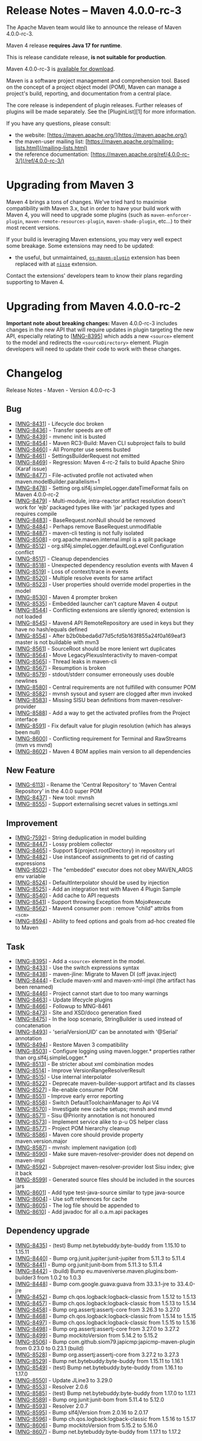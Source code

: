 <!--
Licensed to the Apache Software Foundation (ASF) under one
or more contributor license agreements.  See the NOTICE file
distributed with this work for additional information
regarding copyright ownership.  The ASF licenses this file
to you under the Apache License, Version 2.0 (the
"License"); you may not use this file except in compliance
with the License.  You may obtain a copy of the License at

http://www.apache.org/licenses/LICENSE-2.0

Unless required by applicable law or agreed to in writing,
software distributed under the License is distributed on an
"AS IS" BASIS, WITHOUT WARRANTIES OR CONDITIONS OF ANY
KIND, either express or implied.  See the License for the
specific language governing permissions and limitations
under the License.
-->

# Release Notes &#x2013; Maven 4.0.0-rc-3

The Apache Maven team would like to announce the release of Maven 4.0.0-rc-3.

Maven 4 release **requires Java 17 for runtime**.

This is release candidate release, **is not suitable for production**.

Maven 4.0.0-rc-3 is [available for download](https://dlcdn.apache.org/maven/maven-4/4.0.0-rc-3/).

Maven is a software project management and comprehension tool. Based on the concept of a project object model (POM), Maven can manage a project's build, reporting, and documentation from a central place.

The core release is independent of plugin releases. Further releases of plugins will be made separately. See the [PluginList][1] for more information.

If you have any questions, please consult:

- the website: [https://maven.apache.org/](https://maven.apache.org/)
- the maven-user mailing list: [https://maven.apache.org/mailing-lists.html](/mailing-lists.html)
- the reference documentation: [https://maven.apache.org/ref/4.0.0-rc-3/](/ref/4.0.0-rc-3/)

# Upgrading from Maven 3

Maven 4 brings a tons of changes.  We've tried hard to maximise compatibility with Maven 3.x, but in order to have your build work with Maven 4, you will need to upgrade some plugins (such as `maven-enforcer-plugin`, `maven-remote-resources-plugin`, `maven-shade-plugin`, etc...) to their most recent versions.

If your build is leveraging Maven extensions, you may very well expect some breakage. Some extensions may need to be updated:
* the useful, but unmaintained, [`os-maven-plugin`](https://github.com/trustin/os-maven-plugin/) extension has been replaced with at [`nisse`](https://github.com/maveniverse/nisse) extension.

Contact the extensions' developers team to know their plans regarding supporting to Maven 4.

# Upgrading from Maven 4.0.0-rc-2

**Important note about breaking changes:** Maven 4.0.0-rc-3 includes changes in the new API that will require updates in plugin targeting the new API, especially relating to [[MNG-8395](https://issues.apache.org/jira/browse/MNG-8395)] which adds a new `<source>` element to the model and redirects the `<sourceDirectory>` element. Plugin developers will need to update their code to work with these changes.

# Changelog

Release Notes - Maven - Version 4.0.0-rc-3

## Bug

* [[MNG-8431](https://issues.apache.org/jira/browse/MNG-8431)] - Lifecycle doc broken
* [[MNG-8436](https://issues.apache.org/jira/browse/MNG-8436)] - Transfer speeds are off
* [[MNG-8439](https://issues.apache.org/jira/browse/MNG-8439)] - mvnenc init is busted
* [[MNG-8454](https://issues.apache.org/jira/browse/MNG-8454)] - Maven RC3-Build: Maven CLI subproject fails to build
* [[MNG-8460](https://issues.apache.org/jira/browse/MNG-8460)] - All Prompter use seems busted
* [[MNG-8461](https://issues.apache.org/jira/browse/MNG-8461)] - SettingsBuilderRequest not emitted
* [[MNG-8469](https://issues.apache.org/jira/browse/MNG-8469)] - Regression: Maven 4-rc-2 fails to build Apache Shiro (Karaf issue)
* [[MNG-8477](https://issues.apache.org/jira/browse/MNG-8477)] - File-activated profile not activated when maven.modelBuilder.parallelism=1
* [[MNG-8478](https://issues.apache.org/jira/browse/MNG-8478)] - Setting org.slf4j.simpleLogger.dateTimeFormat fails on Maven 4.0.0-rc-2
* [[MNG-8479](https://issues.apache.org/jira/browse/MNG-8479)] - Multi-module, intra-reactor artifact resolution doesn't work for 'ejb' packaged types like with 'jar' packaged types and requires compile
* [[MNG-8483](https://issues.apache.org/jira/browse/MNG-8483)] - BaseRequest.nonNull should be removed
* [[MNG-8484](https://issues.apache.org/jira/browse/MNG-8484)] - Perhaps remove BaseRequest.unmodifiable
* [[MNG-8487](https://issues.apache.org/jira/browse/MNG-8487)] - maven-cli testing is not fully isolated
* [[MNG-8508](https://issues.apache.org/jira/browse/MNG-8508)] - org.apache.maven.internal.impl is a split package
* [[MNG-8512](https://issues.apache.org/jira/browse/MNG-8512)] - org.slf4j.simpleLogger.defaultLogLevel Configuration conflict
* [[MNG-8517](https://issues.apache.org/jira/browse/MNG-8517)] - Cleanup dependencies
* [[MNG-8518](https://issues.apache.org/jira/browse/MNG-8518)] - Unexpected dependency resolution events with Maven 4
* [[MNG-8519](https://issues.apache.org/jira/browse/MNG-8519)] - Loss of context/trace in events
* [[MNG-8520](https://issues.apache.org/jira/browse/MNG-8520)] - Multiple resolve events for same artifact
* [[MNG-8523](https://issues.apache.org/jira/browse/MNG-8523)] - User properties should override model properties in the model
* [[MNG-8530](https://issues.apache.org/jira/browse/MNG-8530)] - Maven 4 prompter broken
* [[MNG-8535](https://issues.apache.org/jira/browse/MNG-8535)] - Embedded launcher can't capture Maven 4 output
* [[MNG-8544](https://issues.apache.org/jira/browse/MNG-8544)] - Conflicting extensions are silently ignored; extension is not loaded
* [[MNG-8545](https://issues.apache.org/jira/browse/MNG-8545)] - Maven4 API RemoteRepository are used in keys but they have no hash/equals defined
* [[MNG-8554](https://issues.apache.org/jira/browse/MNG-8554)] - After b2b0bbeda6d77d5cfd5b163f855a24f0a169eaf3 master is not buildable with mvn3
* [[MNG-8561](https://issues.apache.org/jira/browse/MNG-8561)] - SourceRoot should be more lenient wrt duplicates
* [[MNG-8564](https://issues.apache.org/jira/browse/MNG-8564)] - Move LegacyPlexusInteractivity to maven-compat
* [[MNG-8565](https://issues.apache.org/jira/browse/MNG-8565)] - Thread leaks in maven-cli
* [[MNG-8567](https://issues.apache.org/jira/browse/MNG-8567)] - Resumption is broken
* [[MNG-8579](https://issues.apache.org/jira/browse/MNG-8579)] - stdout/stderr consumer erroneously uses double newlines
* [[MNG-8580](https://issues.apache.org/jira/browse/MNG-8580)] - Central requirements are not fulfilled with consumer POM
* [[MNG-8582](https://issues.apache.org/jira/browse/MNG-8582)] - mvnsh sysout and syserr are clogged after mvn invoked
* [[MNG-8583](https://issues.apache.org/jira/browse/MNG-8583)] - Missing SISU bean definitions from maven-resolver-provider
* [[MNG-8588](https://issues.apache.org/jira/browse/MNG-8588)] - Add a way to get the activated profiles from the Project interface
* [[MNG-8591](https://issues.apache.org/jira/browse/MNG-8591)] - Fix default value for plugin resolution (which has always been null)
* [[MNG-8600](https://issues.apache.org/jira/browse/MNG-8600)] - Conflicting requirement for Terminal and RawStreams (mvn vs mvnd)
* [[MNG-8602](https://issues.apache.org/jira/browse/MNG-8602)] - Maven 4 BOM applies main version to all dependencies

## New Feature

* [[MNG-6113](https://issues.apache.org/jira/browse/MNG-6113)] - Rename the 'Central Repository' to 'Maven Central Repository' in the 4.0.0 super POM
* [[MNG-8437](https://issues.apache.org/jira/browse/MNG-8437)] - New tool: mvnsh
* [[MNG-8555](https://issues.apache.org/jira/browse/MNG-8555)] - Support externalising secret values in settings.xml

## Improvement

* [[MNG-7592](https://issues.apache.org/jira/browse/MNG-7592)] - String deduplication in model building
* [[MNG-8447](https://issues.apache.org/jira/browse/MNG-8447)] - Lossy problem collector
* [[MNG-8465](https://issues.apache.org/jira/browse/MNG-8465)] - Support ${project.rootDirectory} in repository url
* [[MNG-8482](https://issues.apache.org/jira/browse/MNG-8482)] - Use instanceof assignments to get rid of casting expressions
* [[MNG-8502](https://issues.apache.org/jira/browse/MNG-8502)] - The "embedded" executor does not obey MAVEN_ARGS env variable
* [[MNG-8524](https://issues.apache.org/jira/browse/MNG-8524)] - DefaultInterpolator should be used by injection
* [[MNG-8525](https://issues.apache.org/jira/browse/MNG-8525)] - Add an integration test with Maven 4 Plugin Sample
* [[MNG-8540](https://issues.apache.org/jira/browse/MNG-8540)] - Add cache to API requests
* [[MNG-8541](https://issues.apache.org/jira/browse/MNG-8541)] - Support throwing Exception from Mojo#execute
* [[MNG-8562](https://issues.apache.org/jira/browse/MNG-8562)] - Maven4 consumer pom : remove "child" attribs from `<scm>`
* [[MNG-8594](https://issues.apache.org/jira/browse/MNG-8594)] - Ability to feed options and goals from ad-hoc created file to Maven

## Task

* [[MNG-8395](https://issues.apache.org/jira/browse/MNG-8395)] - Add a `<source>` element in the model.
* [[MNG-8433](https://issues.apache.org/jira/browse/MNG-8433)] - Use the switch expressions syntax
* [[MNG-8438](https://issues.apache.org/jira/browse/MNG-8438)] - maven-jline: Migrate to Maven DI (off javax.inject)
* [[MNG-8444](https://issues.apache.org/jira/browse/MNG-8444)] - Exclude maven-xml and maven-xml-impl (the artifact has been renamed)
* [[MNG-8446](https://issues.apache.org/jira/browse/MNG-8446)] - Project cannot start due to too many warnings
* [[MNG-8463](https://issues.apache.org/jira/browse/MNG-8463)] - Update lifecycle plugins
* [[MNG-8466](https://issues.apache.org/jira/browse/MNG-8466)] - Followup to MNG-8461
* [[MNG-8473](https://issues.apache.org/jira/browse/MNG-8473)] - Site and XSD/doco generation fixed
* [[MNG-8475](https://issues.apache.org/jira/browse/MNG-8475)] - In the loop scenario, StringBuilder is used instead of concatenation
* [[MNG-8493](https://issues.apache.org/jira/browse/MNG-8493)] - 'serialVersionUID' can be annotated with '@Serial' annotation
* [[MNG-8494](https://issues.apache.org/jira/browse/MNG-8494)] - Restore Maven 3 compatibility
* [[MNG-8503](https://issues.apache.org/jira/browse/MNG-8503)] - Configure logging using maven.logger.* properties rather than org.slf4j.simpleLogger.*
* [[MNG-8513](https://issues.apache.org/jira/browse/MNG-8513)] - Be stricter about xml combination modes
* [[MNG-8514](https://issues.apache.org/jira/browse/MNG-8514)] - Improve VersionRangeResolverResult
* [[MNG-8515](https://issues.apache.org/jira/browse/MNG-8515)] - Use internal interpolator
* [[MNG-8522](https://issues.apache.org/jira/browse/MNG-8522)] - Deprecate maven-builder-support artifact and its classes
* [[MNG-8527](https://issues.apache.org/jira/browse/MNG-8527)] - Re-enable consumer POM
* [[MNG-8551](https://issues.apache.org/jira/browse/MNG-8551)] - Improve early error reporting
* [[MNG-8558](https://issues.apache.org/jira/browse/MNG-8558)] - Switch DefaultToolchainManager to Api V4
* [[MNG-8570](https://issues.apache.org/jira/browse/MNG-8570)] - Investigate new cache setups; mvnsh and mvnd
* [[MNG-8571](https://issues.apache.org/jira/browse/MNG-8571)] - Sisu @Priority annotation is not honoured
* [[MNG-8573](https://issues.apache.org/jira/browse/MNG-8573)] - Implement service alike to p-u OS helper class
* [[MNG-8577](https://issues.apache.org/jira/browse/MNG-8577)] - Project POM hierarchy cleanup
* [[MNG-8586](https://issues.apache.org/jira/browse/MNG-8586)] - Maven core should provide property maven.version.major
* [[MNG-8587](https://issues.apache.org/jira/browse/MNG-8587)] - mvnsh: implement navigation (cd)
* [[MNG-8590](https://issues.apache.org/jira/browse/MNG-8590)] - Make sure maven-resolver-provider does not depend on maven-impl
* [[MNG-8592](https://issues.apache.org/jira/browse/MNG-8592)] - Subproject maven-resolver-provider lost Sisu index; give it back
* [[MNG-8599](https://issues.apache.org/jira/browse/MNG-8599)] - Generated source files should be included in the sources jars
* [[MNG-8601](https://issues.apache.org/jira/browse/MNG-8601)] - Add type test-java-source similar to type java-source
* [[MNG-8604](https://issues.apache.org/jira/browse/MNG-8604)] - Use soft references for cache
* [[MNG-8605](https://issues.apache.org/jira/browse/MNG-8605)] - The log file should be appended to
* [[MNG-8610](https://issues.apache.org/jira/browse/MNG-8610)] - Add javadoc for all o.a.m.api packages

## Dependency upgrade

* [[MNG-8435](https://issues.apache.org/jira/browse/MNG-8435)] - (test) Bump net.bytebuddy:byte-buddy from 1.15.10 to 1.15.11
* [[MNG-8440](https://issues.apache.org/jira/browse/MNG-8440)] - Bump org.junit.jupiter:junit-jupiter from 5.11.3 to 5.11.4
* [[MNG-8441](https://issues.apache.org/jira/browse/MNG-8441)] - Bump org.junit:junit-bom from 5.11.3 to 5.11.4
* [[MNG-8442](https://issues.apache.org/jira/browse/MNG-8442)] - (build) Bump eu.maveniverse.maven.plugins:bom-builder3 from 1.0.2 to 1.0.3
* [[MNG-8448](https://issues.apache.org/jira/browse/MNG-8448)] - Bump com.google.guava:guava from 33.3.1-jre to 33.4.0-jre
* [[MNG-8452](https://issues.apache.org/jira/browse/MNG-8452)] - Bump ch.qos.logback:logback-classic from 1.5.12 to 1.5.13
* [[MNG-8457](https://issues.apache.org/jira/browse/MNG-8457)] - Bump ch.qos.logback:logback-classic from 1.5.13 to 1.5.14
* [[MNG-8458](https://issues.apache.org/jira/browse/MNG-8458)] - Bump org.assertj:assertj-core from 3.26.3 to 3.27.0
* [[MNG-8468](https://issues.apache.org/jira/browse/MNG-8468)] - Bump ch.qos.logback:logback-classic from 1.5.14 to 1.5.15
* [[MNG-8497](https://issues.apache.org/jira/browse/MNG-8497)] - Bump ch.qos.logback:logback-classic from 1.5.15 to 1.5.16
* [[MNG-8498](https://issues.apache.org/jira/browse/MNG-8498)] - Bump org.assertj:assertj-core from 3.27.0 to 3.27.2
* [[MNG-8499](https://issues.apache.org/jira/browse/MNG-8499)] - Bump mockitoVersion from 5.14.2 to 5.15.2
* [[MNG-8506](https://issues.apache.org/jira/browse/MNG-8506)] - Bump com.github.siom79.japicmp:japicmp-maven-plugin from 0.23.0 to 0.23.1 (build)
* [[MNG-8528](https://issues.apache.org/jira/browse/MNG-8528)] - Bump org.assertj:assertj-core from 3.27.2 to 3.27.3
* [[MNG-8529](https://issues.apache.org/jira/browse/MNG-8529)] - Bump net.bytebuddy:byte-buddy from 1.15.11 to 1.16.1
* [[MNG-8549](https://issues.apache.org/jira/browse/MNG-8549)] - (test) Bump net.bytebuddy:byte-buddy from 1.16.1 to 1.17.0
* [[MNG-8550](https://issues.apache.org/jira/browse/MNG-8550)] - Update JLine3 to 3.29.0
* [[MNG-8553](https://issues.apache.org/jira/browse/MNG-8553)] - Resolver 2.0.6
* [[MNG-8585](https://issues.apache.org/jira/browse/MNG-8585)] - (test) Bump net.bytebuddy:byte-buddy from 1.17.0 to 1.17.1
* [[MNG-8589](https://issues.apache.org/jira/browse/MNG-8589)] - Bump org.junit:junit-bom from 5.11.4 to 5.12.0
* [[MNG-8593](https://issues.apache.org/jira/browse/MNG-8593)] - Resolver 2.0.7
* [[MNG-8595](https://issues.apache.org/jira/browse/MNG-8595)] - Bump slf4jVersion from 2.0.16 to 2.0.17
* [[MNG-8596](https://issues.apache.org/jira/browse/MNG-8596)] - Bump ch.qos.logback:logback-classic from 1.5.16 to 1.5.17
* [[MNG-8606](https://issues.apache.org/jira/browse/MNG-8606)] - Bump mockitoVersion from 5.15.2 to 5.16.0
* [[MNG-8607](https://issues.apache.org/jira/browse/MNG-8607)] - Bump net.bytebuddy:byte-buddy from 1.17.1 to 1.17.2

